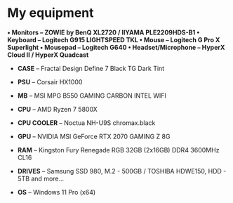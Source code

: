<h1> My equipment </h1>

<b>


• Monitors – ZOWIE by BenQ XL2720 / IIYAMA PLE2209HDS-B1
• Keyboard – Logitech G915 LIGHTSPEED TKL
• Mouse – Logitech G Pro X Superlight
• Mousepad – Logitech G640
• Headset/Microphone – HyperX Cloud II / HyperX Quadcast
</b>


<ul>
<li><p><b>CASE</b> – Fractal Design Define 7 Black TG Dark Tint</li>
<li><p><b>PSU</b> – Corsair HX1000</li> 
<li><p><b>MB</b> – MSI MPG B550 GAMING CARBON INTEL WIFI</li>
<li><p><b>CPU</b> – AMD Ryzen 7 5800X</li>
<li><p><b>CPU COOLER</b> – Noctua NH-U9S chromax.black</li>
<li><p><b>GPU</b> – NVIDIA MSI GeForce RTX 2070 GAMING Z 8G</li>
<li><p><b>RAM</b> – Kingston Fury Renegade RGB 32GB (2x16GB) DDR4 3600MHz CL16</li>
<li><p><b>DRIVES</b> – Samsung SSD 980, M.2 - 500GB / TOSHIBA HDWE150, HDD - 5TB and more...</li>
<li><p><b>OS</b> – Windows 11 Pro (x64)</li>
</ul>
<ul>

</ul>
